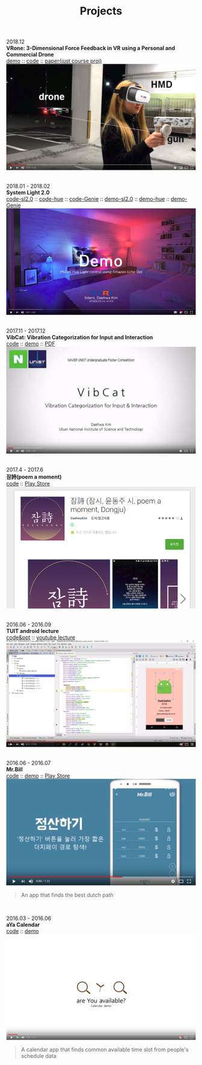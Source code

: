 ﻿---
layout: post
title: Projects
---
2018.12<br />
__VRone: 3-Dimensional Force Feedback in VR using a Personal and Commercial Drone__<br />
[demo](https://youtu.be/NmtAUSoUl7c) ::
[code](https://github.com/daehwa/Drone-Haptic) :: 
[paper(just course proj)](https://github.com/daehwa/Drone-Haptic/blob/master/Drone_Haptic.pdf)<br />
[![VRone](./img/VRone.png)](https://youtu.be/NmtAUSoUl7c)<br />
<br />

2018.01 - 2018.02<br />
__System Light 2.0__<br />
[code-sl2.0](https://github.com/daehwa/system-light) :: 
[code-hue](https://github.com/daehwa/Alexa-and-philips-hue-IoT) :: 
[code-Genie](https://github.com/daehwa/GIGA-Genie-system-light-2) :: 
[demo-sl2.0](https://youtu.be/Te8LFJ1Ue1I) :: 
[demo-hue](https://youtu.be/CIii76RJbiY) :: 
[demo-Genie](https://youtu.be/RijoNsGxqv0)<br />
[![systemLight2.0](./img/systemLight2.png)](https://youtu.be/CIii76RJbiY)<br />
<br />

2017.11 - 2017.12<br />
__VibCat: Vibration Categorization for Input and Interaction__<br />
[code](https://github.com/daehwa/VibCat) :: 
[demo](https://youtu.be/D0591qFnU5k) :: 
[PDF](https://github.com/daehwa/VibCat/raw/master/screenshot/NAVER_UUPA.pdf)<br />
[![VibCat](./img/VibCat.png)](https://youtu.be/D0591qFnU5k)<br />
<br />

2017.4 - 2017.6<br />
__잠詩(poem a moment)__<br />
[code](https://github.com/daehwa/Poem-Yoon) :: 
[Play Store](https://play.google.com/store/apps/details?id=com.literature.eoghk.yunpoem)<br />
[![poem-a-moment](./img/poem-a-moment.png)](https://play.google.com/store/apps/details?id=com.literature.eoghk.yunpoem)<br />
<br />

2016.06 - 2016.09<br />
__TUIT android lecture__<br />
[code&ppt](https://github.com/daehwa/world-friends-Uzbekistan-android) :: 
[youtube lecture](https://youtu.be/9c-718mXVI8)<br />
[![TUIT](./img/lecture.png)](https://github.com/daehwa/world-friends-Uzbekistan-android)<br />
<br />

2016.06 - 2016.07<br />
__Mr.Bill__<br />
[code](https://github.com/daehwa/Mr.Bill) :: 
[demo](https://youtu.be/XFtmLJemEpw) :: 
[Play Store](https://play.google.com/store/apps/details?id=com.mrbill.sharing.billman&hl=ko)<br />
[![mrbill](./img/mrbill.png)](https://youtu.be/XFtmLJemEpw)<br />
> An app that finds the best dutch path
<br />

2016.03 - 2016.06<br />
__aYa Calendar__<br />
[code](https://github.com/daehwa/aYa-Calendar) :: 
[demo](https://youtu.be/ODBRnbdxftY)<br />
[![aYaCalendar](./img/aYaCalendar.png)](https://youtu.be/ODBRnbdxftY)<br />
> A calendar app that finds common available time slot from people's schedule data
<br />

